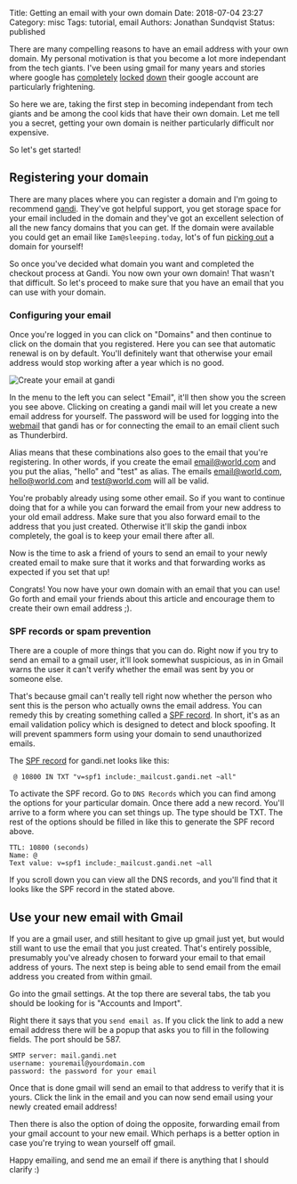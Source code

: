 Title: Getting an email with your own domain
Date: 2018-07-04 23:27
Category: misc
Tags: tutorial, email
Authors: Jonathan Sundqvist
Status: published

There are many compelling reasons to have an email address with your own domain. My personal motivation is that you become a lot more independant from the tech giants. I've been using gmail for many years and stories  where google has [completely](goog1) [locked](goog2) [down](goog3) their google account are particularly frightening.

So here we are, taking the first step in becoming independant from tech giants and be among the cool kids that have their own domain. Let me tell you a secret, getting your own domain is neither particularly difficult nor expensive.

So let's get started!

## Registering your domain

There are many places where you can register a domain and I'm going to recommend [gandi](gandi). They've got helpful support, you get storage space for your email included in the domain and they've got an excellent selection of all the new fancy domains that you can get. If the domain were available you could get an email like `Iam@sleeping.today`, lot's of fun [picking out](gandi_search) a domain for yourself!

So once you've decided what domain you want and completed the checkout process at Gandi. You now own your own domain! That wasn't that difficult. So let's proceed to make sure that you have an email that you can use with your domain.

### Configuring your email

Once you're logged in you can click on "Domains" and then continue to click on the domain that you registered. Here you can see that automatic renewal is on by default. You'll definitely want that otherwise your email address would stop working after a year which is no good.

![Create your email at gandi]({filename}/images/your-own-email/create-email-address.png)

In the menu to the left you can select "Email", it'll then show you the screen you see above. Clicking on creating a gandi mail will let you create a new email address for yourself. The password will be used for logging into the [webmail](gandimail) that gandi has or for connecting the email to an email client such as Thunderbird.

Alias means that these combinations also goes to the email that you're registering. In other words, if you create the email email@world.com and you put the alias, "hello" and "test" as alias. The emails email@world.com, hello@world.com and test@world.com will all be valid.

You're probably already using some other email. So if you want to continue doing that for a while you can forward the email from your new address to your old email address. Make sure that you also forward email to the address that you just created. Otherwise it'll skip the gandi inbox completely, the goal is to keep your email there after all.

Now is the time to ask a friend of yours to send an email to your newly created email to make sure that it works and that forwarding works as expected if you set that up!

Congrats! You now have your own domain with an email that you can use! Go forth and email your friends about this article and encourage them to create their own email address ;).

### SPF records or spam prevention

There are a couple of more things that you can do. Right now if you try to send an email to a gmail user, it'll look somewhat suspicious, as in in Gmail warns the user it can't verify whether the email was sent by you or someone else.

That's because gmail can't really tell right now whether the person who sent this is the person who actually owns the email address. You can remedy this by creating something called a [SPF record](spfwiki). In short, it's as an email validation policy which is designed to detect and block spoofing. It will prevent spammers form using your domain to send unauthorized emails.

The [SPF record](spfgandi) for gandi.net looks like this:

```
 @ 10800 IN TXT "v=spf1 include:_mailcust.gandi.net ~all"
```

To activate the SPF record. Go to `DNS Records` which you can find among the options for your particular domain. Once there add a new record. You'll arrive to a form where you can set things up. The type should be TXT. The rest of the options should be filled in like this to generate the SPF record above.

```
TTL: 10800 (seconds)
Name: @
Text value: v=spf1 include:_mailcust.gandi.net ~all
```

If you scroll down you can view all the DNS records, and you'll find that it looks like the SPF record in the stated above.


## Use your new email with Gmail

If you are a gmail user, and still hesitant to give up gmail just yet, but would still want to use the email that you just created. That's entirely possible, presumably you've already chosen to forward your email to that email address of yours. The next step is being able to send email from the email address you created from within gmail.

Go into the gmail settings. At the top there are several tabs, the tab you should be looking for is "Accounts and Import".

Right there it says that you `send email as`. If you click the link to add a new email address there will be a popup that asks you to fill in the following fields. The port should be 587.

```
SMTP server: mail.gandi.net
username: youremail@yourdomain.com
password: the password for your email
```

Once that is done gmail will send an email to that address to verify that it is yours. Click the link in the email and you can now send email using your newly created email address!

Then there is also the option of doing the opposite, forwarding email from your gmail account to your new email. Which perhaps is a better option in case you're trying to wean yourself off gmail.

Happy emailing, and send me an email if there is anything that I should clarify :)

[goog1]: https://twitter.com/search?q=google%2Baccount%2Bdisabled&src=typd
[goog2]: https://news.ycombinator.com/item?id=4013799
[goog3]: https://shkspr.mobi/blog/2015/11/the-day-google-deleted-me/
[gandi]: https://www.gandi.net
[gandi_search]: https://shop.gandi.net/en/domain/suggest
[gandimail]: https://webmail.gandi.net/
[spfwiki]: https://en.wikipedia.org/wiki/Sender_Policy_Framework
[spfgandi]: https://wiki.gandi.net/en/dns/zone/spf-record
